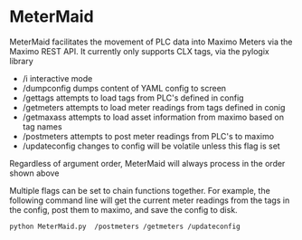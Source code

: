 # MeterMaid
MeterMaid facilitates the movement of PLC data into Maximo Meters via the Maximo REST API.
It currently only supports CLX tags, via the pylogix library

* /i             interactive mode
* /dumpconfig    dumps content of YAML config to screen
* /gettags       attempts to load tags from PLC's defined in config
* /getmeters     attempts to load meter readings from tags defined in conig
* /getmaxass     attempts to load asset information from maximo based on tag names
* /postmeters    attempts to post meter readings from PLC's to maximo
* /updateconfig  changes to config will be volatile unless this flag is set

Regardless of argument order, MeterMaid will always process in the order shown above

Multiple flags can be set to chain functions together. For example, the following
command line will get the current meter readings from the tags in the config,
post them to maximo, and save the config to disk.

    python MeterMaid.py  /postmeters /getmeters /updateconfig
